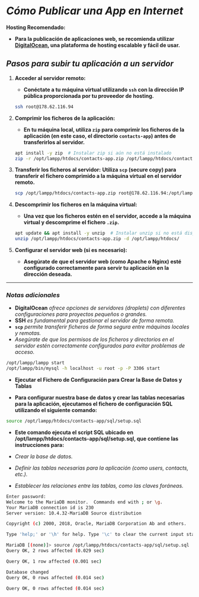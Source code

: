 <!-- Author: Daniel Benjamin Perez Morales -->
<!-- GitHub: https://github.com/DanielBenjaminPerezMoralesDev13 -->
<!-- Gitlab: https://gitlab.com/DanielBenjaminPerezMoralesDev13 -->
<!-- Email: danielperezdev@proton.me -->

# ***Cómo Publicar una App en Internet***

**Hosting Recomendado:**

- **Para la publicación de aplicaciones web, se recomienda utilizar [DigitalOcean](https://cloud.digitalocean.com/ "https://cloud.digitalocean.com/"), una plataforma de hosting escalable y fácil de usar.**

## ***Pasos para subir tu aplicación a un servidor***

1. **Acceder al servidor remoto:**
   - **Conéctate a tu máquina virtual utilizando `ssh` con la dirección IP pública proporcionada por tu proveedor de hosting.**

   ```bash
   ssh root@178.62.116.94
   ```

2. **Comprimir los ficheros de la aplicación:**
   - **En tu máquina local, utiliza `zip` para comprimir los ficheros de la aplicación (en este caso, el directorio `contacts-app`) antes de transferirlos al servidor.**

   ```bash
   apt install -y zip  # Instalar zip si aún no está instalado
   zip -r /opt/lampp/htdocs/contacts-app.zip /opt/lampp/htdocs/contacts-app
   ```

3. **Transferir los ficheros al servidor:**
   **Utiliza `scp` (secure copy) para transferir el fichero comprimido a la máquina virtual en el servidor remoto.**

   ```bash
   scp /opt/lampp/htdocs/contacts-app.zip root@178.62.116.94:/opt/lampp/htdocs/
   ```

4. **Descomprimir los ficheros en la máquina virtual:**
   - **Una vez que los ficheros estén en el servidor, accede a la máquina virtual y descomprime el fichero `.zip`.**

   ```bash
   apt update && apt install -y unzip  # Instalar unzip si no está disponible
   unzip /opt/lampp/htdocs/contacts-app.zip -d /opt/lampp/htdocs/
   ```

5. **Configurar el servidor web (si es necesario):**
   - **Asegúrate de que el servidor web (como Apache o Nginx) esté configurado correctamente para servir tu aplicación en la dirección deseada.**

---

### ***Notas adicionales***

- **DigitalOcean** *ofrece opciones de servidores (droplets) con diferentes configuraciones para proyectos pequeños o grandes.*
- **SSH** *es fundamental para gestionar el servidor de forma remota.*
- **`scp`** *permite transferir ficheros de forma segura entre máquinas locales y remotas.*
- *Asegúrate de que los permisos de los ficheros y directorios en el servidor estén correctamente configurados para evitar problemas de acceso.*

```bash
/opt/lampp/lampp start
/opt/lampp/bin/mysql -h localhost -u root -p -P 3306 start
```

- **Ejecutar el Fichero de Configuración para Crear la Base de Datos y Tablas**

- **Para configurar nuestra base de datos y crear las tablas necesarias para la aplicación, ejecutamos el fichero de configuración SQL utilizando el siguiente comando:**

```bash
source /opt/lampp/htdocs/contacts-app/sql/setup.sql
```

- **Este comando ejecuta el script SQL ubicado en /opt/lampp/htdocs/contacts-app/sql/setup.sql, que contiene las instrucciones para:**

- *Crear la base de datos.*
- *Definir las tablas necesarias para la aplicación (como users, contacts, etc.).*
- *Establecer las relaciones entre las tablas, como las claves foráneas.*

```bash
Enter password:
Welcome to the MariaDB monitor.  Commands end with ; or \g.
Your MariaDB connection id is 230
Server version: 10.4.32-MariaDB Source distribution

Copyright (c) 2000, 2018, Oracle, MariaDB Corporation Ab and others.

Type 'help;' or '\h' for help. Type '\c' to clear the current input statement.

MariaDB [(none)]> source /opt/lampp/htdocs/contacts-app/sql/setup.sql
Query OK, 2 rows affected (0.029 sec)

Query OK, 1 row affected (0.001 sec)

Database changed
Query OK, 0 rows affected (0.014 sec)

Query OK, 0 rows affected (0.014 sec)
```
